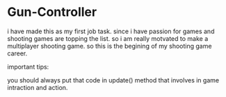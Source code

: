 # Gun-Controller
i have made this as my first job task. since i have passion for games and shooting games are topping the list. so i am really motvated to make a multiplayer shooting game. so this is the begining of my shooting game career.


important tips:

you should always put that code in update() method that involves in game intraction and action. 
